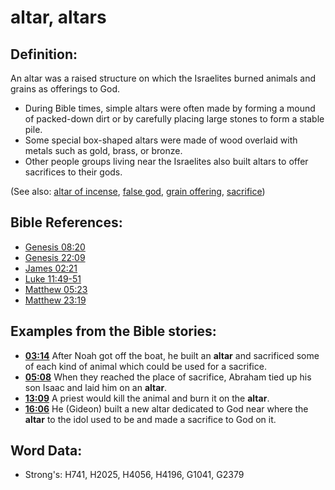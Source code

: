 # altar, altars #

## Definition: ##

An altar was a raised structure on which the Israelites burned animals and grains as offerings to God.

* During Bible times, simple altars were often made by forming a mound of packed-down dirt or by carefully placing large stones to form a stable pile.
* Some special box-shaped altars were made of wood overlaid with metals such as gold, brass, or bronze.
* Other people groups living near the Israelites also built altars to offer sacrifices to their gods.

(See also: [altar of incense](../other/altarofincense.md), [false god](../kt/falsegod.md), [grain offering](../other/grainoffering.md), [sacrifice](../other/sacrifice.md))

## Bible References: ##

* [Genesis 08:20](rc://en/tn/help/gen/08/20)
* [Genesis 22:09](rc://en/tn/help/gen/22/09)
* [James 02:21](rc://en/tn/help/jas/02/21)
* [Luke 11:49-51](rc://en/tn/help/luk/11/49)
* [Matthew 05:23](rc://en/tn/help/mat/05/23)
* [Matthew 23:19](rc://en/tn/help/mat/23/19)

## Examples from the Bible stories: ##

* __[03:14](rc://en/tn/help/obs/03/14)__ After Noah got off the boat, he built an __altar__  and sacrificed some of each kind of animal which could be used for a sacrifice.
* __[05:08](rc://en/tn/help/obs/05/08)__ When they reached the place of sacrifice, Abraham tied up his son Isaac and laid him on an __altar__.
* __[13:09](rc://en/tn/help/obs/13/09)__ A priest would kill the animal and burn it on the __altar__.
* __[16:06](rc://en/tn/help/obs/16/06)__ He (Gideon) built a new altar dedicated to God near where the __altar__  to the idol used to be and made a sacrifice to God on it.


## Word Data: ##

* Strong's: H741, H2025, H4056, H4196, G1041, G2379
